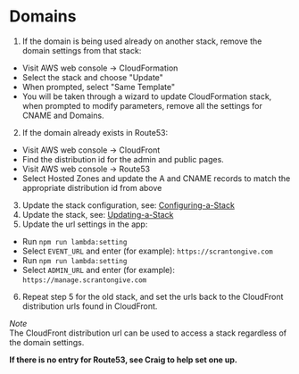 # Domains

1. If the domain is being used already on another stack, remove the domain settings from that stack:
  - Visit AWS web console -> CloudFormation
  - Select the stack and choose "Update"
  - When prompted, select "Same Template"
  - You will be taken through a wizard to update CloudFormation stack, when prompted to modify parameters, remove all the settings for CNAME and Domains.
2. If the domain already exists in Route53:
  - Visit AWS web console -> CloudFront
  - Find the distribution id for the admin and public pages.
  - Visit AWS web console -> Route53
  - Select Hosted Zones and update the A and CNAME records to match the appropriate distribution id from above
3. Update the stack configuration, see: [Configuring-a-Stack](configuring-a-stack.md)
4. Update the stack, see: [Updating-a-Stack](updating-a-stack.md)
5. Update the url settings in the app:
  - Run `npm run lambda:setting`
  - Select `EVENT_URL` and enter (for example): `https://scrantongive.com`
  - Run `npm run lambda:setting`
  - Select `ADMIN_URL` and enter (for example): `https://manage.scrantongive.com`
6. Repeat step 5 for the old stack, and set the urls back to the CloudFront distribution urls found in CloudFront.

*Note*  
The CloudFront distribution url can be used to access a stack regardless of the domain settings.  

**If there is no entry for Route53, see Craig to help set one up.**
